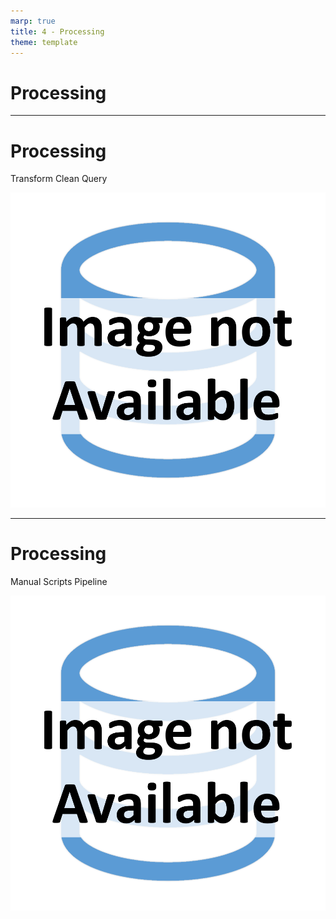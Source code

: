 ```yaml
---
marp: true
title: 4 - Processing
theme: template
---
```


<!-- _class: title-only -->

# Processing

<!--
The third step in the data lifecycle is data processing.
-->

---

<!-- _class: title-two-content-left -->

# Processing

Transform
Clean
Query

![image An icon representing data processing with a gear in the center and two curved arrows surrounding the gear chasing one another, in a minimalist style](images/placeholder.png)

<!--
Once we've stored our data, we need to process them in order to prepare them for analysis.

This involves several steps:

First, we may need to transform the data.

For example, we need to reshape tables, rename columns, convert data types, and encode or decode values.

Next, we may need to clean the data.

For example, we need to ensure internal data consistency, deal with missing values, and handle errors and anomalies.

Finally, may we need to query the data to extract just the subset of data we need for our analysis

For example, we need to select, filter, sort, group, and aggregate data from the persistent data store.

Essentially, we need to prepare our data so that our analysis will produce reliable results.
-->

---

<!-- _class: title-two-content-left-center -->

# Processing

Manual
Scripts
Pipeline

![image An icon representing data processing with a gear in the center and two curved arrows surrounding the gear chasing one another, in a minimalist style](images/placeholder.png)

<!--
We can perform these data-processing tasks one of three ways:

First, we can perform these steps manually using tools like Microsoft Excel.

This option is only recommended for a quick, one-time, low-risk data analysis, that doesn't require any automation, auditing, or reproducibility.

Second, we can create scripts with programming languages like SQL, Python, or R.

Using scripts allows us to repeat the entire process automatically, iterate on the design over time, and document each step in the process.

Finally, we can create an automated data-processing pipeline, also known as a "Data ETL", which stands for Extract, Transform, and Load.

An automated pipeline provides a much more robust solution for data processing, but comes at a much higher cost to create and maintain.

Ultimately, we generally spend a lot of time and energy processing data in data science, so we want to choose the option that minimizes this effort in the long run.
-->